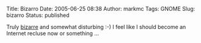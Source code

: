Title: Bizarro
Date: 2005-06-25 08:38
Author: markmc
Tags: GNOME
Slug: bizarro
Status: published

Truly [bizarre](http://jimmac.musichall.cz/weblog.php/Oops_Dept/Collage)
and somewhat disturbing :-) I feel like I should become an Internet
recluse now or something ...
